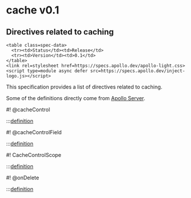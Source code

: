 # cache v0.1

<h2>Directives related to caching</h2>

```raw html
<table class=spec-data>
  <tr><td>Status</td><td>Release</td>
  <tr><td>Version</td><td>0.1</td>
</table>
<link rel=stylesheet href=https://specs.apollo.dev/apollo-light.css>
<script type=module async defer src=https://specs.apollo.dev/inject-logo.js></script>
```

This specification provides a list of directives related to caching. 

Some of the definitions directly come from [Apollo Server](https://www.apollographql.com/docs/apollo-server/performance/caching/).

#! @cacheControl

:::[definition](cache-v0.2.graphql#@cacheControl)

#! @cacheControlField

:::[definition](cache-v0.2.graphql#@cacheControlField)

#! CacheControlScope

:::[definition](cache-v0.2.graphql#CacheControlScope)

#! @onDelete

:::[definition](cache-v0.2.graphql#@onDelete)
